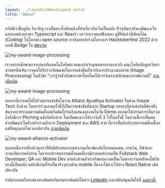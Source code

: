 ```yaml
---
layout: ../layouts/AboutLayout.astro
title: "About"
---
```


สวัสดีเราชื่อภูดิท จึงเจริญ เราเป็นชาวไอทีคนนึงที่ทำเกี่ยวกับเว็บเป็นหลัก ปัจจุบันเรายังคงพัฒนาเว็บและแอพด้วยภาษา Typescript และ React 
เวลาว่างเราชอบฟังเพลง ดูซีรีย์แล้วก็เขียนโค้ด (Coding) ในโลกของ open source เรายังเคยเข้าร่วมโครงการ Hacktoberfest 2022 ด้วยเลยมี Badge ใน [dev.to](https://dev.to/nuttikung)

<div>
  <img src="/assets/hacktoberfest-2022.png" class="sm:w-4/5 mx-auto rounded-md" alt="my-award-image-processing">
</div>

เราจบการศึกษามาจากสถาบันเทคโนโลยีพระจอมเกล้าเจ้าคุณทหารลาดกระบัง คณะไอทีหลักสูตรวิทยาศาสตรบัณฑิต เราเคยได้รับรางวัลชมเชยในการแข่งขันเกี่ยวกับการประมวลผลภาพ (Image Proccessing) ในหัวข้อ "การรู้จำตัวอักษรภาษาไทยโดยใช้การวิเคราะห์ลักษณะกราฟความถี่" [อ่านเพิ่มเติม](https://www.it.kmitl.ac.th/th/achievement/1613)

<div>
  <img src="/assets/award-1.jpg" class="sm:w-4/5 mx-auto rounded-md" alt="my-award-image-processing">
</div>

นอกจานี้เราเคยได้ไปร่วมการแข่งขันในงาน Allianz Ayudhya Activator ในด้าน Insure Tech อีกด้วย
โดยการร่วมงานครั้งนี้ก็เป็นการแข่งขันที่นำเอา Startup หลายๆที่มาแข่งกันที่ต้องตั้งต้นจากการระดมความคิดตั้งแต่เริ่มต้นไปจนถึงแสดงผลงานในวัน Demo ออกมาให้กรรมการเห็นรวมถึงยังมีการ Pitching แข่งกันอีกด้วย โดยทีมของเราได้รางวัลที่ 3 ไปในครั้งนี้ ในส่วนนี้เราเป็นคนช่วยพัฒนาเว็บตัวอย่างรวมถึงการ Deployment ของ AWS ด้วย ถือว่าเป็นอีกประสบการณ์ที่เหนื่อยแต่ก็สนุกมากในเวลาเดียวกัน [อ่านเพิ่มเติม](https://www.it.kmitl.ac.th/th/achievement/1613)

<div>
  <img src="/assets/award-2.jpg" class="sm:w-4/5 mx-auto rounded-md" alt="my-award-alliance-activator">
</div>

นอกเหนือจากที่กล่าวมาเราก็ยังมีประสบการณ์ทำงานเกี่ยวข้องกับโทรคมนาคม, การเงิน, กีฬาและระบบจัดการหลังบ้าน โดยจากประสบการณ์ทั้งหมดที่เรามีเราเคยทำงานเป็น Fullstack Web Developer, QA และ Mobile Dev มาแล้วส่วนตัวเรายังชอบความเป็นเว็บมากกว่าเลยยังคงโฟกัสทางนี้เป็นหลัก แต่ถ้ามีงานที่จำเป็นจริงๆทางด้าน mobile ก็คงจะได้แวะไปทาง React Native เช่นเดียวกัน

ถ้ามีคำถามหรือหาช่องทางติดต่อกันสามารถติดต่อได้ทาง [LinkedIn](https://www.linkedin.com/in/phuditc) และสนับสนุนกันได้ที่ [กดตรงนี้](https://buymeacoffee.com/phuditc).
